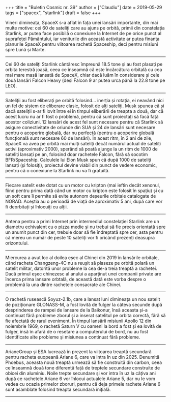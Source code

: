 +++
title = "Buletin Cosmic nr. 39"
author = ["Claudiu"]
date = 2019-05-29
tags = ["spacex", "starlink"]
draft = false
+++

Vineri dimineața, SpaceX s-a aflat în fața unei lansări importante, din mai multe motive: cei 60 de sateliți care au ajuns pe orbită, primii din constelația Starlink, ar putea face posibilă o conexiune la Internet de pe orice punct al suprafeței Pământului, iar veniturile din această activitate ar putea finanța planurile SpaceX pentru viitoarea rachetă Spaceship, deci pentru misiuni spre Lună și Marte.

---

Cei 60 de sateliți Starlink cântăresc împreună 18.5 tone și au fost plasați pe orbita terestră joasă, ceea ce înseamnă că este încărcătura orbitală cu cea mai mare masă lansată de SpaceX, chiar dacă luăm în considerare și cele două lansări Falcon Heavy (deși Falcon 9 ar putea urca până la 22.8 tone pe LEO).

---

Sateliții au fost eliberați pe orbită folosind… inerția și rotația, ei neavând nici un fel de sistem de eliberare clasic, folosit de alți sateliți. Musk spunea că și dacă sateliții s-ar fi lovit între ei în timpul eliberării de treapta a două, dar că acest lucru nu ar fi fost o problemă, pentru că sunt proiectați să facă față acestor coliziuni. 12 lansări de acest fel sunt necesare pentru că Starlink să asigure conectivitate de oriunde din SUA și 24 de lansări sunt necesare pentru o acoperire globală, dar nu perfectă (pentru o acoperire globală funcțională sunt necesare 60 de lansări). În acest ritm, în 2 ani de zile, SpaceX va avea pe orbită mai mulți sateliți decât numărul actual de sateliți activi (aproximativ 2000), sperând să poată ajunge la un ritm de 1000 de sateliți lansați pe an, folosind doar rachetele Falcon, fără să socotim BFR/Spaceship. Calculele lui Elon Musk spun că după 1000 de sateliți lansați (și folosiți), proiectul devine viabil din punct de vedere economic, pentru că o conexiune la Starlink nu va fi gratuită.

---

Fiecare satelit este dotat cu un motor cu kripton (mai ieftin decât xenonul, fiind pentru prima dată când un motor cu kripton este folosit în spațiu) și cu un soft care îi permite să evite autonom deșeurile orbitale catalogate de NORAD. Aceștia au o perioadă de viață de aproximativ 5 ani, după care vor fi deorbitați și înlocuiți cu alții.

---

Antena pentru a primi Internet prin intermediul constelației Starlink are un diametru echivalent cu o pizza medie și nu trebui să fie precis orientată spre un anumit punct din cer, trebuie doar să fie îndreptată spre cer, asta pentru că mereu un număr de peste 10 sateliți vor fi oricând prezenți deasupra orizontului.

---

Miercurea a avut loc al doilea eșec al Chinei din 2019 în lansările orbitale, când racheta Changzeng-4C nu a reușit să plaseze pe orbită polară un satelit militar, datorită unor probleme la cea de-a treia treaptă a rachetei. Dacă primul eșec chinezesc al anului a aparținut unei companii private are încerca prima lansare orbtală, de această dată este vorba despre o problemă la una dintre rachetele consacrate ale Chinei.

---

O rachetă rusească Soyuz-2.1b, care a lansat luni dimineața un nou satelit de poziționare GLONASS-M, a fost lovită de fulger la câteva secunde după desprinderea de rampei de lansare de la Baikonur, însă aceasta și-a continuat fără probleme zborul și a inserat satelitul pe orbita corectă, fără să fie afectată de rarul eveniment. În timpul lansării misiunii Apollo 12 din noiembrie 1969, o rachetă Saturn V cu oameni la bord a fost și ea lovită de fulger, însă în afară de o resetare a computerului de bord, nu au fost identificate alte probleme și misiunea a continuat fără probleme.

---

ArianeGroup și ESA lucrează în prezent la viitoarea treaptă secundară pentru racheta euopeană Ariane 6, care va intra în uz din 2025. Denumită Phoebus, aceasta nouă treaptă urmează să fie construită din carbon, ceea ce înseamnă două tone diferență față de treptele secundare construite de obicei din aluminiu. Noile trepte secundare și vor intra în uz la câțiva ani după ce rachetele Ariane 6 vor înlocui actualele Ariane 5, dar nu le vom vedea cu ocazia primelor zboruri, pentru că deja primele rachete Ariane 6 sunt asamblate folosind treapta secundară inițială.

---